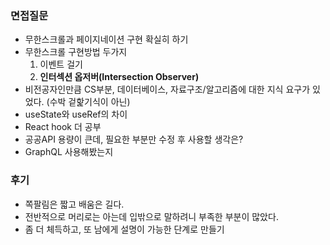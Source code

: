 ### 면접질문
- 무한스크롤과 페이지네이션 구현 확실히 하기
- 무한스크롤 구현방법 두가지
  1. 이벤트 걸기
  2. **인터섹션 옵저버(Intersection Observer)**
- 비전공자인만큼 CS부분, 데이터베이스, 자료구조/알고리즘에 대한 지식 요구가 있었다. (수박 겉핥기식이 아닌)
- useState와 useRef의 차이
- React hook 더 공부
- 공공API 용량이 큰데, 필요한 부분만 수정 후 사용할 생각은?
- GraphQL 사용해봤는지

### 후기
- 쪽팔림은 짧고 배움은 길다.
- 전반적으로 머리로는 아는데 입밖으로 말하려니 부족한 부분이 많았다.
- 좀 더 체득하고, 또 남에게 설명이 가능한 단계로 만들기
